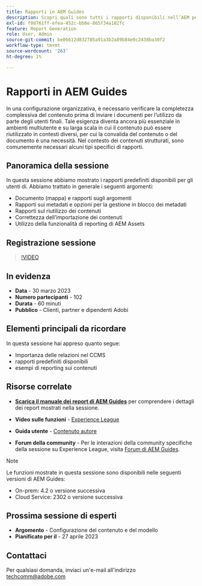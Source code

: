 ```yaml
---
title: Rapporti in AEM Guides
description: Scopri quali sono tutti i rapporti disponibili nell’AEM per aiutare gli utenti a migliorare la qualità dei contenuti.
exl-id: f0d761ff-efea-452c-bb8e-865f34a182fc
feature: Report Generation
role: User, Admin
source-git-commit: be06612d832785a91a3b2a89b84e0c2438ba30f2
workflow-type: tm+mt
source-wordcount: '263'
ht-degree: 1%

---
```


# Rapporti in AEM Guides

In una configurazione organizzativa, è necessario verificare la completezza complessiva del contenuto prima di inviare i documenti per l’utilizzo da parte degli utenti finali. Tale esigenza diventa ancora più essenziale in ambienti multiutente e su larga scala in cui il contenuto può essere riutilizzato in contesti diversi, per cui la convalida del contenuto o del documento è una necessità. Nel contesto dei contenuti strutturati, sono comunemente necessari alcuni tipi specifici di rapporti.


## Panoramica della sessione

In questa sessione abbiamo mostrato i rapporti predefiniti disponibili per gli utenti di. Abbiamo trattato in generale i seguenti argomenti:
- Documento (mappa) e rapporti sugli argomenti
- Rapporti sui metadati e opzioni per la gestione in blocco dei metadati
- Rapporti sul riutilizzo dei contenuti
- Correttezza dell’importazione dei contenuti
- Utilizzo della funzionalità di reporting di AEM Assets


## Registrazione sessione

>[!VIDEO](https://video.tv.adobe.com/v/3417529/guides--reporting-reporting?quality=12&learn=on)


## In evidenza

- **Data** - 30 marzo 2023
- **Numero partecipanti** - 102
- **Durata** - 60 minuti
- **Pubblico** - Clienti, partner e dipendenti Adobi


## Elementi principali da ricordare

In questa sessione hai appreso quanto segue:
- Importanza delle relazioni nel CCMS
- rapporti predefiniti disponibili
- esempi di reporting sui contenuti


## Risorse correlate

- **[Scarica il manuale dei report di AEM Guides](./assets/aem-guides-expert-session-reports-documentation.pdf)** per comprendere i dettagli dei report mostrati nella sessione.

- **Video sulle funzioni** - [Experience League](https://experienceleague.adobe.com/docs/experience-manager-guides-learn/videos/output-generation/working-with-reports.html?lang=it)

- **Guida utente** - [Contenuto autore](https://help.adobe.com/en_US/xml-documentation-for-adobe-experience-manager/index.html#t=DXML-master-map%2Freports-intro.html)

- **Forum della community** - Per le interazioni della community specifiche della sessione su Experience League, visita [Forum di AEM Guides](https://experienceleaguecommunities.adobe.com/t5/experience-manager-guides/bd-p/xml-documentation-discussions).

>[!NOTE]
>
> Le funzioni mostrate in questa sessione sono disponibili nelle seguenti versioni di AEM Guides:
> - On-prem: 4.2 o versione successiva
> - Cloud Service: 2302 o versione successiva


## Prossima sessione di esperti

- **Argomento** - Configurazione del contenuto e del modello
- **Pianificato per il** - 27 aprile 2023


## Contattaci

Per qualsiasi domanda, inviaci un&#39;e-mail all&#39;indirizzo <techcomm@adobe.com>
